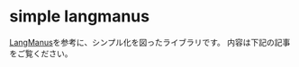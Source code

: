 # simple langmanus

[LangManus](https://github.com/langmanus/langmanus)を参考に、シンプル化を図ったライブラリです。
内容は下記の記事をご覧ください。